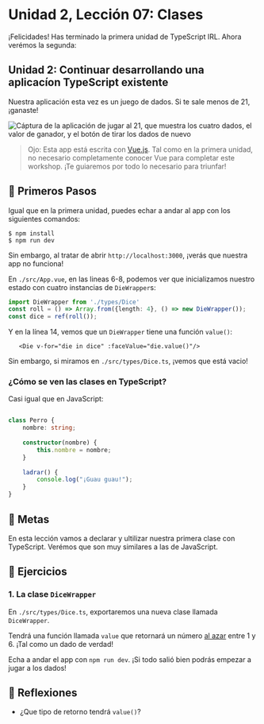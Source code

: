 # Unidad 2, Lección 07: Clases

¡Felicidades! Has terminado la primera unidad de TypeScript IRL. Ahora verémos la segunda:

## Unidad 2: Continuar desarrollando una aplicacíon TypeScript existente

Nuestra aplicación esta vez es un juego de dados. Si te sale menos de 21, ¡ganaste! 

![Cáptura de la aplicación de jugar al 21, que muestra los cuatro dados, el valor de ganador, y el botón de tirar los dados de nuevo](https://user-images.githubusercontent.com/656318/152707507-1e6ae41f-d36f-4505-a4df-7d6d2f97dfc1.png)

> Ojo: Esta app está escrita con [Vue.js](https://vuejs.org/). Tal como en la primera unidad, no necesario completamente conocer Vue para completar este workshop. ¡Te guiaremos por todo lo necesario para triunfar!

## 🐾 Primeros Pasos

Igual que en la primera unidad, puedes echar a andar al app con los siguientes comandos:

    $ npm install
    $ npm run dev
    
Sin embargo, al tratar de abrir `http://localhost:3000`, ¡verás que nuestra app no funciona!

En `./src/App.vue`, en las lineas 6-8, podemos ver que inicializamos nuestro estado con cuatro instancias de `DieWrapper`s:

```typescript
import DieWrapper from './types/Dice'
const roll = () => Array.from({length: 4}, () => new DieWrapper());
const dice = ref(roll());
```

Y en la línea 14, vemos que un `DieWrapper` tiene una función `value()`:

```vue
   <Die v-for="die in dice" :faceValue="die.value()"/>
```

Sin embargo, si miramos en `./src/types/Dice.ts`, ¡vemos que está vacio!

### ¿Cómo se ven las clases en TypeScript?

Casi igual que en JavaScript:

```typescript

class Perro {
    nombre: string;
    
    constructor(nombre) {
        this.nombre = nombre;
    }
    
    ladrar() {
        console.log("¡Guau guau!");
    }
}
```

## 🥅 Metas

En esta lección vamos a declarar y ultilizar nuestra primera clase con TypeScript. Verémos que son muy similares a las de JavaScript.

## 🤸 Ejercicios

### 1. La clase `DiceWrapper`

En `./src/types/Dice.ts`, exportaremos una nueva clase llamada `DiceWrapper`.

Tendrá una función llamada `value` que retornará un número [al azar](https://developer.mozilla.org/es/docs/Web/JavaScript/Reference/Global_Objects/Math/random) entre 1 y 6. ¡Tal como un dado de verdad!

Echa a andar el app con `npm run dev`. ¡Si todo salió bien podrás empezar a jugar a los dados!

## 🤔 Reflexiones

- ¿Que tipo de retorno tendrá `value()`?
